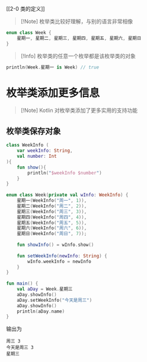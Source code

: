 [[2-0 类的定义]]

> [!Note] 枚举类比较好理解，与别的语言非常相像

``` kotlin
enum class Week {  
    星期一, 星期二, 星期三, 星期四, 星期五, 星期六, 星期日  
}
```

> [!Info]
> 枚举类的任意一个枚举都是该枚举类的对象

``` kotlin
println(Week.星期一 is Week) // true
```

# 枚举类添加更多信息

> [!Note] Kotlin 对枚举类添加了更多实用的支持功能

## 枚举类保存对象

``` kotlin
class WeekInfo (  
    var weekInfo: String,  
    val number: Int  
){  
    fun show(){  
        println("$weekInfo $number")  
    }  
}  
  
enum class Week(private val wInfo: WeekInfo) {  
    星期一(WeekInfo("周一", 1)),  
    星期二(WeekInfo("周二", 2)),  
    星期三(WeekInfo("周三", 3)),  
    星期四(WeekInfo("周四", 4)),  
    星期五(WeekInfo("周五", 5)),  
    星期六(WeekInfo("周六", 6)),  
    星期日(WeekInfo("周日", 7));  
  
    fun showInfo() = wInfo.show()  
  
    fun setWeekInfo(newInfo: String) {  
        wInfo.weekInfo = newInfo  
    }  
}  
  
fun main() {  
    val aDay = Week.星期三  
    aDay.showInfo()  
    aDay.setWeekInfo("今天是周三")  
    aDay.showInfo()  
    println(aDay.name)  
}
```

输出为

```
周三 3
今天是周三 3
星期三
```